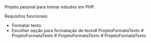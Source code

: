 Projeto pessoal para treinar estudos em PHP.

Requisitos funcionais:

- Formatar texto
- Escolher opção para formatação de texto#   P r o j e t o F o r m a t a T e x t o  
 #   P r o j e t o F o r m a t a T e x t o  
 #   P r o j e t o F o r m a t a T e x t o  
 #   P r o j e t o F o r m a t a T e x t o  
 